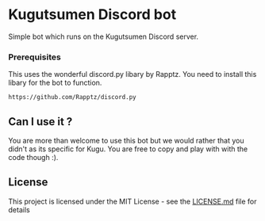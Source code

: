 # Kugutsumen Discord bot
Simple bot which runs on the Kugutsumen Discord server.

### Prerequisites

This uses the wonderful discord.py libary by Rapptz. You need to install this libary for the bot to function.
```
https://github.com/Rapptz/discord.py
```

## Can I use it ?
You are more than welcome to use this bot but we would rather that you didn't as its specific for Kugu. You are free to copy and play with with the code though :).



## License
This project is licensed under the MIT License - see the [LICENSE.md](LICENSE.md) file for details
